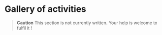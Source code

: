 # Gallery of activities

> **Caution** This section is not currently written. Your help is welcome to fulfil it !
